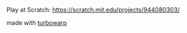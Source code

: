 Play at Scratch: https://scratch.mit.edu/projects/944080303/

made with [turbowarp](packager.turbowarp.org)

